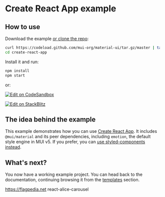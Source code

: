 # Create React App example

## How to use

Download the example [or clone the repo](https://github.com/mui-org/material-ui):

<!-- #default-branch-switch -->

```sh
curl https://codeload.github.com/mui-org/material-ui/tar.gz/master | tar -xz --strip=2 material-ui-master/examples/create-react-app
cd create-react-app
```

Install it and run:

```sh
npm install
npm start
```

or:

<!-- #default-branch-switch -->

[![Edit on CodeSandbox](https://codesandbox.io/static/img/play-codesandbox.svg)](https://codesandbox.io/s/github/mui-org/material-ui/tree/master/examples/create-react-app)

<!-- #default-branch-switch -->

[![Edit on StackBlitz](https://developer.stackblitz.com/img/open_in_stackblitz.svg)](https://stackblitz.com/github/mui-org/material-ui/tree/master/examples/create-react-app)

## The idea behind the example

<!-- #default-branch-switch -->

This example demonstrates how you can use [Create React App](https://github.com/facebookincubator/create-react-app).
It includes `@mui/material` and its peer dependencies, including `emotion`, the default style engine in MUI v5.
If you prefer, you can [use styled-components instead](https://mui.com/guides/interoperability/#styled-components).

## What's next?

<!-- #default-branch-switch -->

You now have a working example project.
You can head back to the documentation, continuing browsing it from the [templates](https://mui.com/getting-started/templates/) section.

https://flagpedia.net
react-alice-carousel
